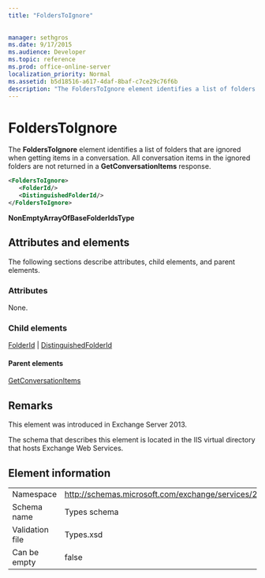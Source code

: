 ```yaml
---
title: "FoldersToIgnore"
 
 
manager: sethgros
ms.date: 9/17/2015
ms.audience: Developer
ms.topic: reference
ms.prod: office-online-server
localization_priority: Normal
ms.assetid: b5d18516-a617-4daf-8baf-c7ce29c76f6b
description: "The FoldersToIgnore element identifies a list of folders that are ignored when getting items in a conversation. All conversation items in the ignored folders are not returned in a GetConversationItems response."
---
```


# FoldersToIgnore

The **FoldersToIgnore** element identifies a list of folders that are ignored when getting items in a conversation. All conversation items in the ignored folders are not returned in a **GetConversationItems** response. 
  
```XML
<FoldersToIgnore>
   <FolderId/>
   <DistinguishedFolderId/>
</FoldersToIgnore>
```

 **NonEmptyArrayOfBaseFolderIdsType**
## Attributes and elements

The following sections describe attributes, child elements, and parent elements.
  
### Attributes

None.
  
### Child elements

[FolderId](folderid.md) | [DistinguishedFolderId](distinguishedfolderid.md)
  
#### Parent elements

[GetConversationItems](getconversationitems.md)
  
## Remarks

This element was introduced in Exchange Server 2013.
  
The schema that describes this element is located in the IIS virtual directory that hosts Exchange Web Services.
  
## Element information

|||
|:-----|:-----|
|Namespace  <br/> |http://schemas.microsoft.com/exchange/services/2006/types  <br/> |
|Schema name  <br/> |Types schema  <br/> |
|Validation file  <br/> |Types.xsd  <br/> |
|Can be empty  <br/> |false  <br/> |
   

